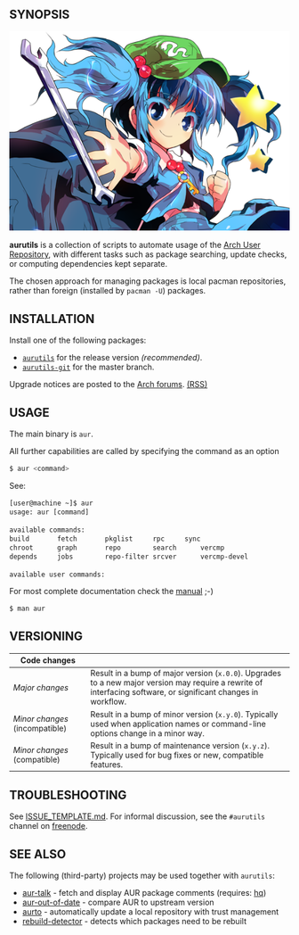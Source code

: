 ## SYNOPSIS
  
![logo](06Nitori1.png)

__aurutils__ is a collection of scripts to automate usage of the [Arch
User Repository](https://wiki.archlinux.org/index.php/Arch_User_Repository), 
with different tasks such as package searching, update checks, or computing 
dependencies kept separate.

The chosen approach for managing packages is local pacman
repositories, rather than foreign (installed by `pacman -U`)
packages.
  
## INSTALLATION

Install one of the following packages:

* [`aurutils`](https://aur.archlinux.org/packages/aurutils) for the
release version _(recommended)_.
* [`aurutils-git`](https://aur.archlinux.org/packages/aurutils-git)
for the master branch.

Upgrade notices are posted to the 
[Arch forums](https://bbs.archlinux.org/viewtopic.php?id=210621).
[(RSS)](https://bbs.archlinux.org/extern.php?action=feed&tid=210621&type=atom)

## USAGE

The main binary is `aur`.

All further capabilities are called by specifying the command as an option
```sh
$ aur <command>
```

See:

```
[user@machine ~]$ aur
usage: aur [command]

available commands:
build		fetch		pkglist		rpc		sync
chroot		graph		repo		search		vercmp
depends		jobs		repo-filter	srcver		vercmp-devel

available user commands:

```

For most complete documentation check the [manual](man1/aur.1) ;-)

```sh
$ man aur
```

## VERSIONING

|Code changes||
|----|----|
|*Major changes*|Result in a bump of major version (`x.0.0`). Upgrades to a new major version may require a rewrite of interfacing software, or significant changes in workflow.|
|*Minor changes* (incompatible)|Result in a bump of minor version (`x.y.0`). Typically used when application names or command-line options change in a minor way.|
|*Minor changes* (compatible)|Result in a bump of maintenance version (`x.y.z`). Typically used for bug fixes or new, compatible features.|

## TROUBLESHOOTING

See [ISSUE_TEMPLATE.md](ISSUE_TEMPLATE.md). For informal discussion, see the 
`#aurutils` channel on [freenode](https://freenode.net/kb/answer/chat).

## SEE ALSO

The following (third-party) projects may be used together with `aurutils`:

* [aur-talk](https://aur.archlinux.org/packages/aur-talk-git/) - fetch and display AUR package comments (requires: [hq](https://www.archlinux.org/packages/community/x86_64/hq/))
* [aur-out-of-date](https://aur.archlinux.org/packages/aur-out-of-date/) - compare AUR to upstream version
* [aurto](https://aur.archlinux.org/packages/aurto/) - automatically update a local repository with trust management
* [rebuild-detector](https://aur.archlinux.org/packages/rebuild-detector/) - detects which packages need to be rebuilt
